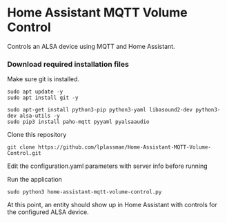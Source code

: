 # Home Assistant MQTT Volume Control
Controls an ALSA device using MQTT and Home Assistant. 

### Download required installation files

Make sure git is installed.

```
sudo apt update -y
sudo apt install git -y
```
```
sudo apt-get install python3-pip python3-yaml libasound2-dev python3-dev alsa-utils -y
sudo pip3 install paho-mqtt pyyaml pyalsaaudio
```
Clone this repository
```
git clone https://github.com/lplassman/Home-Assistant-MQTT-Volume-Control.git
```
Edit the configuration.yaml parameters with server info before running

Run the application
```
sudo python3 home-assistant-mqtt-volume-control.py
```
At this point, an entity should show up in Home Assistant with controls for the configured ALSA device.
